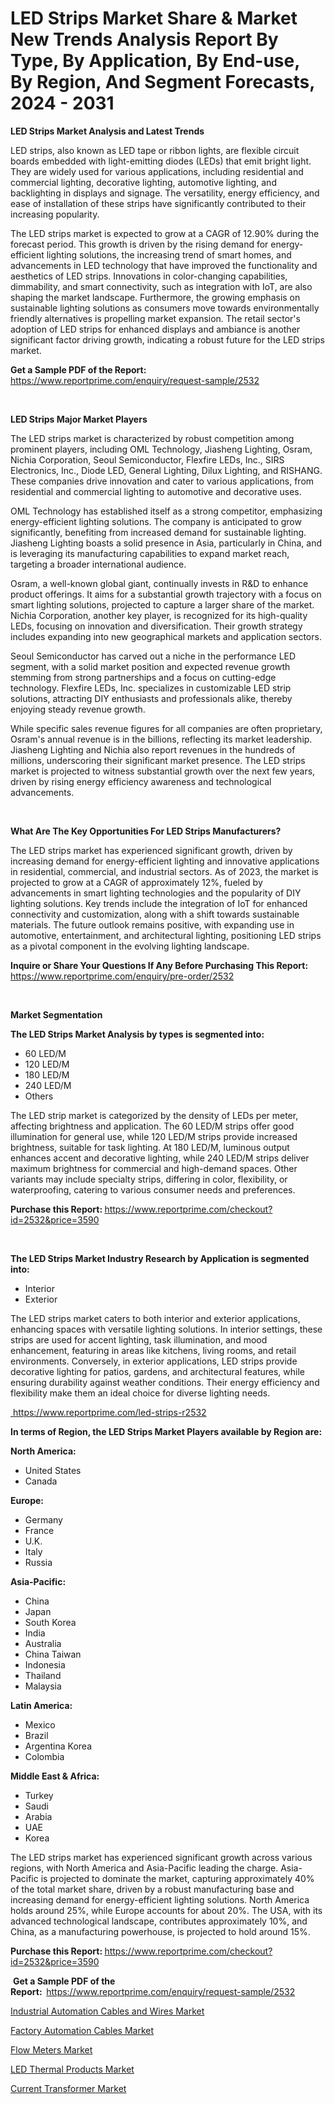 <p><h1>LED Strips Market Share & Market New Trends Analysis Report By Type, By Application, By End-use, By Region, And Segment Forecasts, 2024 - 2031</h1></p><p><strong>LED Strips Market Analysis and Latest Trends</strong></p>
<p><p>LED strips, also known as LED tape or ribbon lights, are flexible circuit boards embedded with light-emitting diodes (LEDs) that emit bright light. They are widely used for various applications, including residential and commercial lighting, decorative lighting, automotive lighting, and backlighting in displays and signage. The versatility, energy efficiency, and ease of installation of these strips have significantly contributed to their increasing popularity.</p><p>The LED strips market is expected to grow at a CAGR of 12.90% during the forecast period. This growth is driven by the rising demand for energy-efficient lighting solutions, the increasing trend of smart homes, and advancements in LED technology that have improved the functionality and aesthetics of LED strips. Innovations in color-changing capabilities, dimmability, and smart connectivity, such as integration with IoT, are also shaping the market landscape. Furthermore, the growing emphasis on sustainable lighting solutions as consumers move towards environmentally friendly alternatives is propelling market expansion. The retail sector's adoption of LED strips for enhanced displays and ambiance is another significant factor driving growth, indicating a robust future for the LED strips market.</p></p>
<p><strong>Get a Sample PDF of the Report:&nbsp;</strong> <a href="https://www.reportprime.com/enquiry/request-sample/2532">https://www.reportprime.com/enquiry/request-sample/2532</a></p>
<p>&nbsp;</p>
<p><strong>LED Strips Major Market Players</strong></p>
<p><p>The LED strips market is characterized by robust competition among prominent players, including OML Technology, Jiasheng Lighting, Osram, Nichia Corporation, Seoul Semiconductor, Flexfire LEDs, Inc., SIRS Electronics, Inc., Diode LED, General Lighting, Dilux Lighting, and RISHANG. These companies drive innovation and cater to various applications, from residential and commercial lighting to automotive and decorative uses.</p><p>OML Technology has established itself as a strong competitor, emphasizing energy-efficient lighting solutions. The company is anticipated to grow significantly, benefiting from increased demand for sustainable lighting. Jiasheng Lighting boasts a solid presence in Asia, particularly in China, and is leveraging its manufacturing capabilities to expand market reach, targeting a broader international audience.</p><p>Osram, a well-known global giant, continually invests in R&D to enhance product offerings. It aims for a substantial growth trajectory with a focus on smart lighting solutions, projected to capture a larger share of the market. Nichia Corporation, another key player, is recognized for its high-quality LEDs, focusing on innovation and diversification. Their growth strategy includes expanding into new geographical markets and application sectors.</p><p>Seoul Semiconductor has carved out a niche in the performance LED segment, with a solid market position and expected revenue growth stemming from strong partnerships and a focus on cutting-edge technology. Flexfire LEDs, Inc. specializes in customizable LED strip solutions, attracting DIY enthusiasts and professionals alike, thereby enjoying steady revenue growth.</p><p>While specific sales revenue figures for all companies are often proprietary, Osram's annual revenue is in the billions, reflecting its market leadership. Jiasheng Lighting and Nichia also report revenues in the hundreds of millions, underscoring their significant market presence. The LED strips market is projected to witness substantial growth over the next few years, driven by rising energy efficiency awareness and technological advancements.</p></p>
<p>&nbsp;</p>
<p><strong>What Are The Key Opportunities For LED Strips Manufacturers?</strong></p>
<p><p>The LED strips market has experienced significant growth, driven by increasing demand for energy-efficient lighting and innovative applications in residential, commercial, and industrial sectors. As of 2023, the market is projected to grow at a CAGR of approximately 12%, fueled by advancements in smart lighting technologies and the popularity of DIY lighting solutions. Key trends include the integration of IoT for enhanced connectivity and customization, along with a shift towards sustainable materials. The future outlook remains positive, with expanding use in automotive, entertainment, and architectural lighting, positioning LED strips as a pivotal component in the evolving lighting landscape.</p></p>
<p><strong>Inquire or Share Your Questions If Any Before Purchasing This Report:</strong> <a href="https://www.reportprime.com/enquiry/pre-order/2532">https://www.reportprime.com/enquiry/pre-order/2532</a></p>
<p>&nbsp;</p>
<p><strong>Market Segmentation</strong></p>
<p><strong>The LED Strips Market Analysis by types is segmented into:</strong></p>
<p><ul><li>60 LED/M</li><li>120 LED/M</li><li>180 LED/M</li><li>240 LED/M</li><li>Others</li></ul></p>
<p><p>The LED strip market is categorized by the density of LEDs per meter, affecting brightness and application. The 60 LED/M strips offer good illumination for general use, while 120 LED/M strips provide increased brightness, suitable for task lighting. At 180 LED/M, luminous output enhances accent and decorative lighting, while 240 LED/M strips deliver maximum brightness for commercial and high-demand spaces. Other variants may include specialty strips, differing in color, flexibility, or waterproofing, catering to various consumer needs and preferences.</p></p>
<p><strong>Purchase this Report:&nbsp;</strong><a href="https://www.reportprime.com/checkout?id=2532&price=3590">https://www.reportprime.com/checkout?id=2532&price=3590</a></p>
<p>&nbsp;</p>
<p><strong>The LED Strips Market Industry Research by Application is segmented into:</strong></p>
<p><ul><li>Interior</li><li>Exterior</li></ul></p>
<p><p>The LED strips market caters to both interior and exterior applications, enhancing spaces with versatile lighting solutions. In interior settings, these strips are used for accent lighting, task illumination, and mood enhancement, featuring in areas like kitchens, living rooms, and retail environments. Conversely, in exterior applications, LED strips provide decorative lighting for patios, gardens, and architectural features, while ensuring durability against weather conditions. Their energy efficiency and flexibility make them an ideal choice for diverse lighting needs.</p></p>
<p><a href="https://www.reportprime.com/led-strips-r2532">&nbsp;https://www.reportprime.com/led-strips-r2532</a></p>
<p><strong>In terms of Region, the LED Strips Market Players available by Region are:</strong></p>
<p>
    <p> <strong> North America: </strong>
        <ul>
            <li>United States</li>
            <li>Canada</li>
        </ul>
        </p> 
    <p> <strong> Europe: </strong>
        <ul>
            <li>Germany</li>
            <li>France</li>
            <li>U.K.</li>
            <li>Italy</li>
            <li>Russia</li>
        </ul>
        </p> 
    <p> <strong> Asia-Pacific: </strong>
        <ul>
            <li>China</li>
            <li>Japan</li>
            <li>South Korea</li>
            <li>India</li>
            <li>Australia</li>
            <li>China Taiwan</li>
            <li>Indonesia</li>
            <li>Thailand</li>
            <li>Malaysia</li>
        </ul>
        </p> 
    <p> <strong> Latin America: </strong>
        <ul>
            <li>Mexico</li>
            <li>Brazil</li>
            <li>Argentina Korea</li>
            <li>Colombia</li>
        </ul>
        </p> 
    <p> <strong> Middle East & Africa: </strong>
        <ul>
            <li>Turkey</li>
            <li>Saudi</li>
            <li>Arabia</li>
            <li>UAE</li>
            <li>Korea</li>
        </ul>
    </p>
    </p>
<p><p>The LED strips market has experienced significant growth across various regions, with North America and Asia-Pacific leading the charge. Asia-Pacific is projected to dominate the market, capturing approximately 40% of the total market share, driven by a robust manufacturing base and increasing demand for energy-efficient lighting solutions. North America holds around 25%, while Europe accounts for about 20%. The USA, with its advanced technological landscape, contributes approximately 10%, and China, as a manufacturing powerhouse, is projected to hold around 15%.</p></p>
<p><strong>Purchase this Report: </strong><a href="https://www.reportprime.com/checkout?id=2532&price=3590">https://www.reportprime.com/checkout?id=2532&price=3590</a></p>
<p>&nbsp;<strong>Get a Sample PDF of the Report:&nbsp;&nbsp;</strong><a href="https://www.reportprime.com/enquiry/request-sample/2532">https://www.reportprime.com/enquiry/request-sample/2532</a></p>
<p><strong></strong></p>
<p><p><a href="https://issuu.com/reportprime-2/docs/industrial-automation-cables-and-wi_5f6bebd337c38a">Industrial Automation Cables and Wires Market</a></p><p><a href="https://issuu.com/reportprime-2/docs/factory-automation-cables-market-si_a2456da132888f">Factory Automation Cables Market</a></p><p><a href="https://www.linkedin.com/pulse/global-flow-meters-market-size-expected-reach-cagr-87-report-289ze?trackingId=NMhBVgCAQLydZJenAFHc2g%3D%3D">Flow Meters Market</a></p><p><a href="https://www.linkedin.com/pulse/global-led-thermal-products-market-opportunities-challenges2024-o54tf?trackingId=BaFP%2BFDGSK%2BX7zzqA%2FruTQ%3D%3D">LED Thermal Products Market</a></p><p><a href="https://www.linkedin.com/pulse/current-transformer-market-industry-trends-forecast-period-from-cql0f?trackingId=e77%2FwCnxQsy%2BcPqtWppe1w%3D%3D">Current Transformer Market</a></p></p>